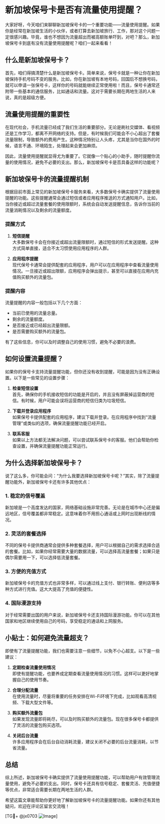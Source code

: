 # 新加坡保号卡是否有流量使用提醒？

大家好呀，今天咱们来聊聊新加坡保号卡的一个重要功能——流量使用提醒。如果你是经常在新加坡生活的小伙伴，或者打算去新加坡旅行、工作，那对这个问题一定很感兴趣。毕竟，谁也不想因为流量超出而被高额账单吓到，对吧？那么，新加坡保号卡到底有没有流量使用提醒呢？咱们一起来看看！

## 什么是新加坡保号卡？

首先，咱们得搞清楚什么是新加坡保号卡。简单来说，保号卡就是一种让你在新加坡保持手机号码不变的服务。比如，你在新加坡有本地号码，回国后不想换号码，就可以申请一张保号卡，这样你的号码就能继续正常使用啦！而且，保号卡通常还附带一些基本的通信服务，比如通话和流量。这对于需要长期在两地生活的人来说，真的是超级方便。

## 流量使用提醒的重要性

在现代社会，手机流量已经成了我们生活的重要部分。无论是刷社交媒体、看视频还是工作学习，都离不开网络的支持。但是，有时候我们可能会不小心超出了套餐流量限制，导致额外的费用产生。这种情况特别让人头疼，尤其是当你在国外的时候，语言不通、环境陌生，处理起来会更加麻烦。

因此，流量使用提醒就显得尤为重要了。它就像一个贴心的小助手，随时提醒你流量的使用情况，避免不必要的支出。那么，新加坡保号卡是否具备这样的功能呢？

## 新加坡保号卡的流量提醒机制

根据目前市面上常见的新加坡保号卡服务来看，大多数保号卡确实提供了流量使用提醒的功能。这些提醒通常会通过短信或者应用程序推送的方式通知用户。比如，当你接近或超过流量套餐的使用限额时，系统会自动发送提醒信息，告诉你当前的流量消耗情况以及剩余的流量额度。

### 提醒方式

1. **短信提醒**  
   大多数保号卡会在你接近或超出流量限额时，通过短信的形式发送提醒。这种方式简单直接，适合不太习惯使用应用程序的人群。

2. **应用程序提醒**  
   现代保号卡通常会提供配套的应用程序，用户可以在应用程序中查看流量使用情况。一旦接近或超出限额，应用程序会弹出提示，甚至可以直接在应用内充值购买额外的流量包。

### 提醒内容

流量提醒的内容一般包括以下几个方面：

- 当前已使用的流量总量。
- 剩余的流量额度。
- 是否接近或已经超出流量限额。
- 是否需要购买额外的流量包。

有了这些信息，你可以及时调整自己的使用习惯，避免不必要的浪费。

## 如何设置流量提醒？

如果你的保号卡支持流量提醒功能，但你还没有收到提醒，可能是因为没有正确设置。以下是一些常见的设置步骤：

1. **检查短信设置**  
   首先，确保你的手机接收短信的功能是开启的，并且没有屏蔽掉运营商的短信。有时候，用户可能会误将运营商的短信归类为垃圾短信。

2. **下载并登录应用程序**  
   如果保号卡提供配套的应用程序，建议下载并登录。在应用程序中找到“流量管理”或类似的选项，确保流量提醒功能已经开启。

3. **联系客服**  
   如果以上方法都无法解决问题，可以尝试联系保号卡的客服。他们会帮助你检查设置，并确保流量提醒功能正常运行。

## 为什么选择新加坡保号卡？

说了这么多，你可能会问：“为什么我要选择新加坡保号卡呢？”其实，除了流量提醒功能外，新加坡保号卡还有许多其他优点：

### 1. 稳定的信号覆盖
新加坡是一个高度发达的国家，网络基础设施非常完善。无论是在城市中心还是偏远地区，信号覆盖都非常稳定。这意味着你不用担心通话或上网时出现断线的情况。

### 2. 灵活的套餐选择
不同的保号卡提供商通常会提供多种套餐选择，用户可以根据自己的需求选择合适的套餐。比如，如果你经常需要大量的数据流量，可以选择高流量套餐；如果只是偶尔需要用一下，可以选择低流量套餐。

### 3. 方便的充值方式
新加坡保号卡的充值方式也非常多样，可以通过线上支付、银行转账、便利店等多种方式进行充值。这大大提高了充值的便捷性。

### 4. 国际漫游支持
对于经常需要出国的用户来说，新加坡保号卡还支持国际漫游功能。你可以在其他国家和地区继续使用自己的号码，享受稳定的通话和上网服务。

## 小贴士：如何避免流量超支？

即使有了流量提醒功能，我们也需要注意一些细节，以免不小心超支。以下是一些建议：

1. **定期检查流量使用情况**  
   即使有提醒功能，也要养成定期查看流量使用情况的习惯。这样可以更好地掌握自己的使用节奏。

2. **合理分配流量**  
   在使用流量时，尽量将重要的任务安排在Wi-Fi环境下完成，比如观看高清视频、下载大型文件等。

3. **购买额外流量包**  
   如果发现流量即将耗尽，可以及时购买额外的流量包。现在很多保号卡都提供了灵活的流量包购买选项。

4. **关闭后台流量**  
   许多应用程序会在后台自动消耗流量，建议关闭不必要的后台流量消耗，以节省流量。

## 总结

综上所述，新加坡保号卡确实提供了流量使用提醒功能，可以帮助用户有效管理流量使用，避免不必要的支出。同时，保号卡还具有信号稳定、套餐灵活、充值便捷等优点，非常适合需要长期在两地生活的人群。

希望这篇文章能帮助你更好地了解新加坡保号卡的流量提醒功能。如果你还有其他疑问，欢迎在评论区留言交流哦！

[TG💪+ @jx0703 ![Image](https://github.com/user-attachments/assets/dbca1d08-cadb-493c-b0ec-ad6f7a83f270)]